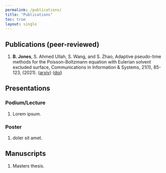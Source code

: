 ```yaml
---
permalink: /publications/
title: "Publications"
toc: true
layout: single
---
```



## Publications (peer-reviewed)
1. **B. Jones**, S. Ahmed Ullah, S. Wang, and S. Zhao, Adaptive pseudo-time methods for the Poisson-Boltzmann equation with Eulerian solvent excluded surface, Communications in Information & Systems, 21(1), 85-123, (2021). ([arxiv](arxiv.org/abs/2011.14250)) ([doi](https://dx.doi.org/10.4310/CIS.2021.v21.n1.a5))

## Presentations

### Podium/Lecture

1. Lorem ipsum. 

### Poster

1. doler sit amet.

## Manuscripts

1. Masters thesis.
